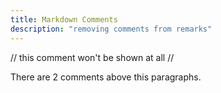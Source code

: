 ```yaml
---
title: Markdown Comments
description: "removing comments from remarks"
---
```

// this comment won't be shown at all //
<!--This is a HTML comment that is still visible in code-->

There are 2 comments above this paragraphs.